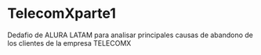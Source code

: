 # TelecomXparte1
Dedafio de ALURA LATAM para analisar principales causas de abandono de los clientes de la empresa TELECOMX
